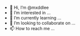 - 👋 Hi, I’m @mxddlee
- 👀 I’m interested in ...
- 🌱 I’m currently learning ...
- 💞️ I’m looking to collaborate on ...
- 📫 How to reach me ...

<!---
mxddlee/mxddlee is a ✨ special ✨ repository because its `README.md` (this file) appears on your GitHub profile.
You can click the Preview link to take a look at your changes.
--->
